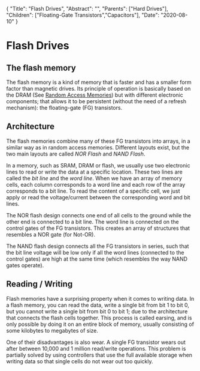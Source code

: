 {
	"Title": "Flash Drives",
	"Abstract": "", 
	"Parents": ["Hard Drives"], 
	"Children": ["Floating-Gate Transistors","Capacitors"],
	"Date": "2020-08-10"
}


# Flash Drives

## The flash memory

The flash memory is a kind of memory that is faster and has a smaller form factor than magnetic drives. Its principle of operation is basically based on the DRAM (See <a href="Random Access Memories.html">Random Access Memories</a>) but with different electronic components; that allows it to be persistent (without the need of a refresh mechanism): the floating-gate (FG) transistors.

## Architecture

The flash memories combine many of these FG transistors into arrays, in a similar way as in random access memories. Different layouts exist, but the two main layouts are called *NOR Flash* and *NAND Flash*.

In a memory, such as SRAM, DRAM or flash, we usually use two electronic lines to read or write the data at a specific location. These two lines are called the *bit line* and the *word line*. When we have an array of memory cells, each column corresponds to a word line and each row of the array corresponds to a bit line. To read the content of a specific cell, we just apply or read the voltage/current between the corresponding word and bit lines.

The NOR flash design connects one end of all cells to the ground while the other end is connected to a bit line. The word line is connected on the control gates of the FG transistors. This creates an array of structures that resembles a NOR gate (for Not-OR).

The NAND flash design connects all the FG transistors in series, such that the bit line voltage will be low only if all the word lines (connected to the control gates) are high at the same time (which resembles the way NAND gates operate).

## Reading / Writing

Flash memories have a surprising property when it comes to writing data. In a flash memory, you can read the data, write a single bit from bit 1 to bit 0, but you cannot write a single bit from bit 0 to bit 1; due to the architecture that connects the flash cells together. This process is called earsing, and is only possible by doing it on an entire block of memory, usually consisting of some kilobytes to megabytes of size. 

One of their disadvantages is also wear. A single FG transistor wears out after between 10,000 and 1 million read/write operations. This problem is partially solved by using controllers that use the full available storage when writing data so that single cells do not wear out too quickly. 